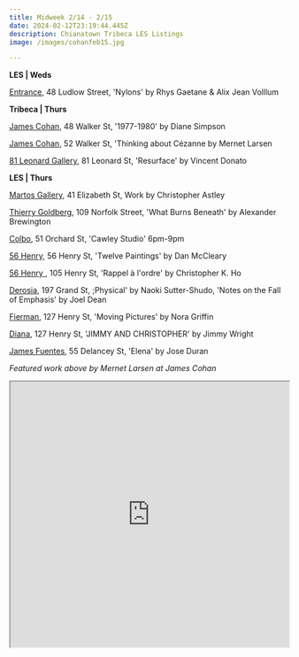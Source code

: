 ```yaml
---
title: Midweek 2/14 - 2/15
date: 2024-02-12T23:19:44.445Z
description: Chianatown Tribeca LES Listings
image: /images/cohanfeb15.jpg

---
```

**L﻿ES | W﻿eds** 

[Entrance](https://www.instagram.com/entrance.nyc/), 48 Ludlow Street, 'Nylons' by Rhys Gaetane & Alix Jean Volllum

**Tribeca | Thurs**

[James Cohan](https://www.jamescohan.com/exhibitions/diane-simpson), 48 Walker St, '1977-1980' by Diane Simpson

[James Cohan](https://www.jamescohan.com/exhibitions/mernet-larsen4), 52 Walker St, 'Thinking about Cézanne by Mernet Larsen

[81 Leonard Gallery](https://81leonardgallery.com/vincent-donato-resurface/), 81 Leonard St, 'Resurface' by Vincent Donato

**L﻿ES | Thurs**

[Martos Gallery](https://www.martosgallery.com/exhibitions/36-christopher-astley/works/), 41 Elizabeth St, Work by Christopher Astley

[Thierry Goldberg](https://thierrygoldberg.com/exhibitions/90-alexander-brewingtonwhat-burns-beneath/press_release_text/), 109 Norfolk Street, 'What Burns Beneath' by Alexander Brewington

[Colbo](instagram.com/colbo.nyc), 51 Orchard St, 'Cawley Studio' 6pm-9pm

[56 Henry](https://56henry.nyc/exhibitions/twelve-paintings), 56 Henry St, 'Twelve Paintings' by Dan McCleary

[56 Henry ](https://56henry.nyc/exhibitions/rappel-a-l-ordre/), 105 Henry St, 'Rappel à l'ordre' by Christopher K. Ho

[Derosia](https://www.derosia.nyc/exhibitions), 197 Grand St, ;Physical' by Naoki Sutter-Shudo, 'Notes on the Fall of Emphasis' by Joel Dean

[Fierman](https://fierman.nyc/), 127 Henry St, 'Moving Pictures' by Nora Griffin

[Diana](https://www.diananewyork.com/), 127 Henry St, 'JIMMY AND CHRISTOPHER' by Jimmy Wright

[James Fuentes](https://jamesfuentes.com/exhibitions/elena), 55 Delancey St, 'Elena' by Jose Duran

*F﻿eatured work above by Mernet Larsen at James Cohan*

<iframe src="https://www.google.com/maps/d/u/1/embed?mid=1_PnwfdqtyRhqZVR78UxqFqtHCFhC9Ow&ehbc=2E312F" width="100%" height="480"></iframe>
